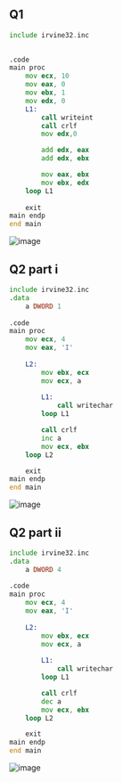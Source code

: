 ## Q1
```asm
include irvine32.inc

	
.code
main proc
	mov ecx, 10
	mov eax, 0
	mov ebx, 1
	mov edx, 0
	L1: 
		call writeint
		call crlf
		mov edx,0

		add edx, eax
		add edx, ebx

		mov eax, ebx
		mov ebx, edx
	loop L1
	
	exit
main endp
end main
```
![image](https://github.com/user-attachments/assets/996eb331-a8fb-467b-ae7e-d63c8b4e196d)

## Q2 part i
```asm
include irvine32.inc
.data
	a DWORD 1
	
.code
main proc
	mov ecx, 4
	mov eax, 'I'
	
	L2:
		mov ebx, ecx
		mov ecx, a
		
		L1: 
			call writechar	
		loop L1

		call crlf
		inc a
		mov ecx, ebx
	loop L2

	exit
main endp
end main
```
![image](https://github.com/user-attachments/assets/2cf9c475-fe9b-4d4e-9b69-4a7d33eaf6fc)
## Q2 part ii
```asm 
include irvine32.inc
.data
	a DWORD 4
	
.code
main proc
	mov ecx, 4
	mov eax, 'I'
	
	L2:
		mov ebx, ecx
		mov ecx, a
		
		L1: 
			call writechar	
		loop L1

		call crlf
		dec a
		mov ecx, ebx
	loop L2

	exit
main endp
end main
```
![image](https://github.com/user-attachments/assets/4c20dc71-2c80-49a5-ac4d-0e5fc3ab61ac)
